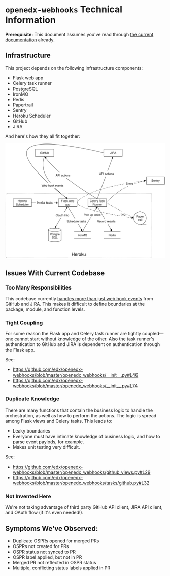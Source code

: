 <!--
Title: `openedx-webhooks` Technical Information
Print Footer Left: %title
Print Footer Right: %page of %total ● %date, %time

-->

# `openedx-webhooks` Technical Information

**Prerequisite:** This document assumes you've read through [the current
documentation][docs] already.

## Infrastructure

This project depends on the following infrastructure components:

* Flask web app
* Celery task runner
* PostgreSQL
* IronMQ
* Redis
* Papertrail
* Sentry
* Heroku Scheduler
* GitHub
* JIRA

And here's how they all fit together:

![openedx-webhooks Infrastructure Diagram](diagrams/infrastructure.svg "openedx-webhooks Infrastructure Diagram")


## Issues With Current Codebase

### Too Many Responsibilities

This codebase currently [handles more than just web hook
events][responsibilities] from GitHub and JIRA. This makes it difficult to
define boundaries at the package, module, and function levels.

### Tight Coupling

For some reason the Flask app and Celery task runner are tightly coupled—one
cannot start without knowledge of the other. Also the task runner's
authentication to GitHub and JIRA is dependent on authentication through the
Flask app.

See:

* <https://github.com/edx/openedx-webhooks/blob/master/openedx_webhooks/__init__.py#L46>
* <https://github.com/edx/openedx-webhooks/blob/master/openedx_webhooks/__init__.py#L74>

### Duplicate Knowledge

There are many functions that contain the business logic to handle the
orchestration, as well as how to perform the actions. The logic is spread among
Flask views and Celery tasks. This leads to:

* Leaky boundaries
* Everyone must have intimate knowledge of business logic, and how to parse
  event paylods, for example.
* Makes unit testing very difficult.

See:

* <https://github.com/edx/openedx-webhooks/blob/master/openedx_webhooks/github_views.py#L29>
* <https://github.com/edx/openedx-webhooks/blob/master/openedx_webhooks/tasks/github.py#L32>

### Not Invented Here

We're not taking advantage of third party GitHub API client, JIRA API client,
and OAuth flow (if it's even needed!).


## Symptoms We've Observed:

* Duplicate OSPRs opened for merged PRs
* OSPRs not created for PRs
* OSPR status not synced to PR
* OSPR label applied, but not in PR
* Merged PR not reflected in OSPR status
* Multiple, conflicting status labels applied in PR


[docs]: http://openedx-webhooks.readthedocs.io/en/latest/
[responsibilities]: http://openedx-webhooks.readthedocs.io/en/latest/about.html
